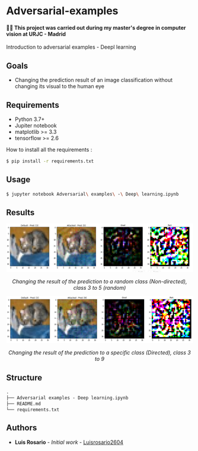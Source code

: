 # Adversarial-examples

#### 👨‍🎓 This project was carried out during my master's degree in computer vision at URJC - Madrid

Introduction to adversarial examples - Deepl learning

## Goals

- Changing the prediction result of an image classification without changing its visual to the human eye

## Requirements

* Python 3.7+
* Jupiter notebook
* matplotlib >= 3.3
* tensorflow >= 2.6

How to install all the requirements :
```bash
$ pip install -r requirements.txt
```

## Usage

```bash
$ jupyter notebook Adversarial\ examples\ -\ Deep\ learning.ipynb
```

## Results

<p align="center">
  <img src="./imgs/result.png">
</p>
<p align="center">
  <i>Changing the result of the prediction to a random class (Non-directed), class 3 to 5 (random)</i>
</p>

<p align="center">
  <img src="./imgs/result1.png">
</p>
<p align="center">
  <i>Changing the result of the prediction to a specific class (Directed), class 3 to 9</i>
</p>

## Structure

    .
    ├── Adversarial examples - Deep learning.ipynb
    ├── README.md
    └── requirements.txt

## Authors

* **Luis Rosario** - *Initial work* - [Luisrosario2604](https://github.com/Luisrosario2604)
